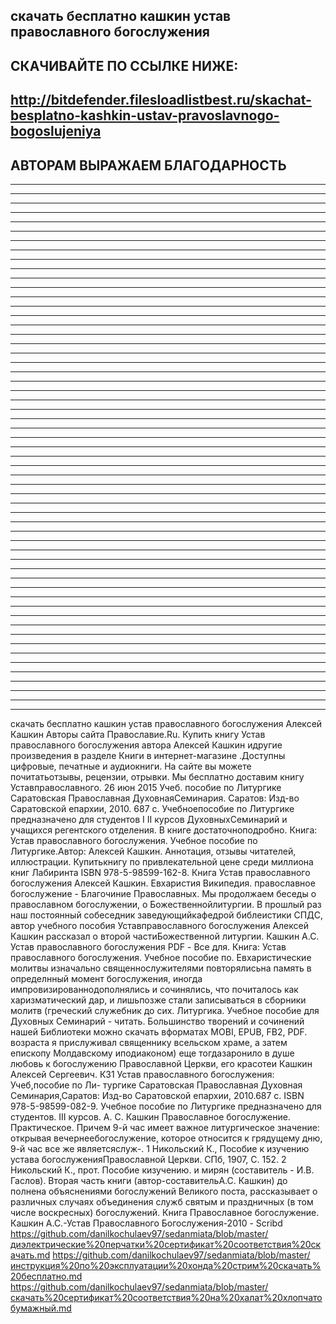 скачать бесплатно кашкин устав православного богослужения
--------------------------------------------------
СКАЧИВАЙТЕ ПО ССЫЛКЕ НИЖЕ:
--------------------------------------------------
http://bitdefender.filesloadlistbest.ru/skachat-besplatno-kashkin-ustav-pravoslavnogo-bogoslujeniya
--------------------------------------------------
АВТОРАМ ВЫРАЖАЕМ БЛАГОДАРНОСТЬ
--------------------------------------------------
--------------------------------------------------
--------------------------------------------------
--------------------------------------------------
--------------------------------------------------
--------------------------------------------------
--------------------------------------------------
--------------------------------------------------
--------------------------------------------------
--------------------------------------------------
--------------------------------------------------
--------------------------------------------------
--------------------------------------------------
--------------------------------------------------
--------------------------------------------------
--------------------------------------------------
--------------------------------------------------
--------------------------------------------------
--------------------------------------------------
--------------------------------------------------
--------------------------------------------------
--------------------------------------------------
--------------------------------------------------
--------------------------------------------------
--------------------------------------------------
--------------------------------------------------
--------------------------------------------------
--------------------------------------------------
--------------------------------------------------
--------------------------------------------------
--------------------------------------------------
--------------------------------------------------
--------------------------------------------------
--------------------------------------------------
--------------------------------------------------
--------------------------------------------------
--------------------------------------------------
--------------------------------------------------
--------------------------------------------------
--------------------------------------------------
--------------------------------------------------
--------------------------------------------------
--------------------------------------------------
--------------------------------------------------
--------------------------------------------------
--------------------------------------------------
--------------------------------------------------
--------------------------------------------------
--------------------------------------------------
--------------------------------------------------
--------------------------------------------------
--------------------------------------------------
--------------------------------------------------
--------------------------------------------------
--------------------------------------------------
--------------------------------------------------
--------------------------------------------------
--------------------------------------------------
скачать бесплатно кашкин устав православного богослужения Алексей Кашкин  Авторы сайта Православие.Ru. Купить книгу Устав православного богослужения автора Алексей Кашкин идругие произведения в разделе Книги в интернет-магазине .Доступны цифровые, печатные и аудиокниги. На сайте вы можете почитатьотзывы, рецензии, отрывки. Мы бесплатно доставим книгу Уставправославного. 26 июн 2015  Учеб. пособие по Литургике Саратовская Православная ДуховнаяСеминария. Саратов: Изд-во Саратовской епархии, 2010. 687 с. Учебноепособие по Литургике предназначено для студентов I II курсов ДуховныхСеминарий и учащихся регентского отделения. В книге достаточноподробно. Книга: Устав православного богослужения. Учебное пособие по Литургике.Автор: Алексей Кашкин. Аннотация, отзывы читателей, иллюстрации. Купитькнигу по привлекательной цене среди миллиона книг Лабиринта  ISBN 978-5-98599-162-8. Книга Устав православного богослужения Алексей Кашкин. Евхаристия  Википедия. православное богослужение - Благочиние Православных. Мы продолжаем беседы о православном богослужении, о Божественнойлитургии. В прошлый раз наш постоянный собеседник заведующийкафедрой библеистики СПДС, автор учебного пособия Уставправославного богослужения Алексей Кашкин рассказал о второй частиБожественной литургии. Кашкин А.С. Устав православного богослужения PDF - Все для. Книга: Устав православного богослужения. Учебное пособие по. Евхаристические молитвы изначально священнослужителями повторялисьна память в определнный момент богослужения, иногда импровизированнодополнялись и сочинялись, что почиталось как харизматический дар, и лишьпозже стали записываться в сборники молитв (греческий служебник до сих. Литургика. Учебное пособие для Духовных Семинарий - читать. Большинство творений и сочинений нашей Библиотеки можно скачать вформатах MOBI, EPUB, FB2, PDF.  возраста я прислуживал священнику всельском храме, а затем епископу Молдавскому иподиаконом) еще тогдазаронило в душе любовь к богослужению Православной Церкви, его красотеи
Кашкин Алексей Сергеевич. К31 Устав православного богослужения: Учеб,пособие по Ли- тургике  Саратовская Православная Духовная Семинария,Саратов: Изд-во Саратовской епархии, 2010.687 с. ISBN 978-5-98599-082-9. Учебное пособие по Литургике предназначено для студентов. III курсов. А. С. Кашкин Православное богослужение. Практическое. Причем 9-й час имеет важное литургическое значение: открывая вечернеебогослужение, которое относится к грядущему дню, 9-й час все же являетсяслуж-. 1 Никольский К., Пособие к изучению устава богослуженияПравославной Церкви.  СПб, 1907, С. 152. 2 Никольский К., прот. Пособие кизучению. и мирян (составитель - И.В. Гаслов). Вторая часть книги (автор-составительА.С. Кашкин) до полнена объяснениями богослужений Великого поста, рассказывает о различных случаях объединения служб святым и праздничных (в том числе воскресных) богослужений. Книга Православное богослужение. Кашкин А.С.-Устав Православного Богослужения-2010 - Scribd
https://github.com/danilkochulaev97/sedanmiata/blob/master/диэлектрические%20перчатки%20сертификат%20соответствия%20скачать.md
https://github.com/danilkochulaev97/sedanmiata/blob/master/инструкция%20по%20эксплуатации%20хонда%20стрим%20скачать%20бесплатно.md
https://github.com/danilkochulaev97/sedanmiata/blob/master/скачать%20сертификат%20соответствия%20на%20халат%20хлопчатобумажный.md